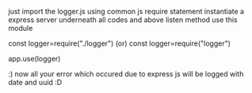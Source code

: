 just import the logger.js using common js require statement
instantiate a express server
underneath all codes and above listen method use this module

const logger=require("./logger")
(or)
const logger=require("logger")

app.use(logger)

:) now all your error which occured due to express js will be logged with date and uuid :D 
